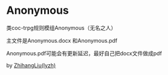 # Anonymous

类coc-trpg规则模组Anonymous（无名之人）

主文件是Anonymous.docx
和Anonymous.pdf

Anonymous.pdf可能会有更新延迟，最好自己把docx文件做成pdf
<!--
本模组使用可编译到HTML的Markdown编写

文件主体是Anonymous.md

富文本资源放在src文件夹下
-->

by [ZhihangLiu(lyzh)](https://github.com/Zhihang-Liu)
